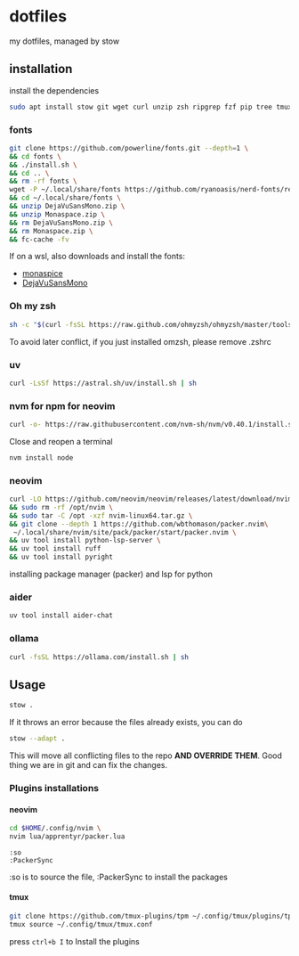 # dotfiles

my dotfiles, managed by stow

## installation

install the dependencies

```sh
sudo apt install stow git wget curl unzip zsh ripgrep fzf pip tree tmux bc coreutils gawk jq playerctl python3-debugpy
```

### fonts

```sh
git clone https://github.com/powerline/fonts.git --depth=1 \
&& cd fonts \
&& ./install.sh \
&& cd .. \
&& rm -rf fonts \
wget -P ~/.local/share/fonts https://github.com/ryanoasis/nerd-fonts/releases/download/v3.3.0/DejaVuSansMono.zip https://github.com/ryanoasis/nerd-fonts/releases/download/v3.3.0/Monaspace.zip \
&& cd ~/.local/share/fonts \
&& unzip DejaVuSansMono.zip \
&& unzip Monaspace.zip \
&& rm DejaVuSansMono.zip \
&& rm Monaspace.zip \
&& fc-cache -fv
```

If on a wsl, also downloads and install the fonts:

- [monaspice](https://github.com/ryanoasis/nerd-fonts/releases/download/v3.3.0/Monaspace.zip)
- [DejaVuSansMono](https://github.com/ryanoasis/nerd-fonts/releases/download/v3.3.0/DejaVuSansMono.zip)

### Oh my zsh

```sh
sh -c "$(curl -fsSL https://raw.github.com/ohmyzsh/ohmyzsh/master/tools/install.sh)"
```

To avoid later conflict, if you just installed omzsh, please remove .zshrc

### uv

```sh
curl -LsSf https://astral.sh/uv/install.sh | sh
```

### nvm for npm for neovim

```sh
curl -o- https://raw.githubusercontent.com/nvm-sh/nvm/v0.40.1/install.sh | bash
```

Close and reopen a terminal

```sh
nvm install node
```

### neovim

```sh
curl -LO https://github.com/neovim/neovim/releases/latest/download/nvim-linux64.tar.gz \
&& sudo rm -rf /opt/nvim \
&& sudo tar -C /opt -xzf nvim-linux64.tar.gz \
&& git clone --depth 1 https://github.com/wbthomason/packer.nvim\
 ~/.local/share/nvim/site/pack/packer/start/packer.nvim \
&& uv tool install python-lsp-server \
&& uv tool install ruff
&& uv tool install pyright
```

installing package manager (packer) and lsp for python

### aider

```sh
uv tool install aider-chat
```

### ollama

```sh
curl -fsSL https://ollama.com/install.sh | sh
```

## Usage

```sh
stow .
```

If it throws an error because the files already exists, you can do

```sh
stow --adapt .
```

This will move all conflicting files to the repo **AND OVERRIDE THEM**. Good thing we are in git and can fix the changes.

### Plugins installations

#### neovim

```sh
cd $HOME/.config/nvim \
nvim lua/apprentyr/packer.lua
```

```neovim
:so
:PackerSync
```

:so is to source the file, :PackerSync to install the packages

#### tmux

```sh
git clone https://github.com/tmux-plugins/tpm ~/.config/tmux/plugins/tpm
tmux source ~/.config/tmux/tmux.conf
```

press `ctrl+b I` to Install the plugins
